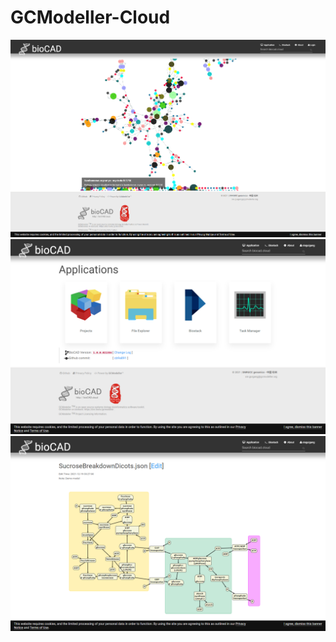 # GCModeller-Cloud

![](docs/design/v2/Capture-080.png)
![](docs/design/v2/Capture-081.png)
![](docs/design/v2/Capture-082.png)
